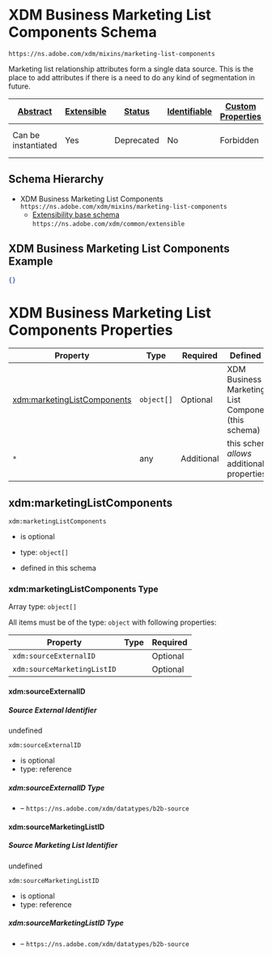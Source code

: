 
# XDM Business Marketing List Components Schema

```
https://ns.adobe.com/xdm/mixins/marketing-list-components
```

Marketing list relationship attributes form a single data source. This is the place to add attributes if there is a need to do any kind of segmentation in future.

| [Abstract](../../../abstract.md) | [Extensible](../../../extensions.md) | [Status](../../../status.md) | [Identifiable](../../../id.md) | [Custom Properties](../../../extensions.md) | [Additional Properties](../../../extensions.md) | Defined In |
|----------------------------------|--------------------------------------|------------------------------|--------------------------------|---------------------------------------------|-------------------------------------------------|------------|
| Can be instantiated | Yes | Deprecated | No | Forbidden | Permitted | [mixins/marketing-list/marketing-list-components.schema.json](mixins/marketing-list/marketing-list-components.schema.json) |
## Schema Hierarchy

* XDM Business Marketing List Components `https://ns.adobe.com/xdm/mixins/marketing-list-components`
  * [Extensibility base schema](../../datatypes/extensible.schema.md) `https://ns.adobe.com/xdm/common/extensible`


## XDM Business Marketing List Components Example
```json
{}
```

# XDM Business Marketing List Components Properties

| Property | Type | Required | Defined by |
|----------|------|----------|------------|
| [xdm:marketingListComponents](#xdmmarketinglistcomponents) | `object[]` | Optional | XDM Business Marketing List Components (this schema) |
| `*` | any | Additional | this schema *allows* additional properties |

## xdm:marketingListComponents


`xdm:marketingListComponents`
* is optional
* type: `object[]`

* defined in this schema

### xdm:marketingListComponents Type


Array type: `object[]`

All items must be of the type:
`object` with following properties:


| Property | Type | Required |
|----------|------|----------|
| `xdm:sourceExternalID`|  | Optional |
| `xdm:sourceMarketingListID`|  | Optional |



#### xdm:sourceExternalID
##### Source External Identifier

undefined

`xdm:sourceExternalID`
* is optional
* type: reference

##### xdm:sourceExternalID Type


* []() – `https://ns.adobe.com/xdm/datatypes/b2b-source`







#### xdm:sourceMarketingListID
##### Source Marketing List Identifier

undefined

`xdm:sourceMarketingListID`
* is optional
* type: reference

##### xdm:sourceMarketingListID Type


* []() – `https://ns.adobe.com/xdm/datatypes/b2b-source`











